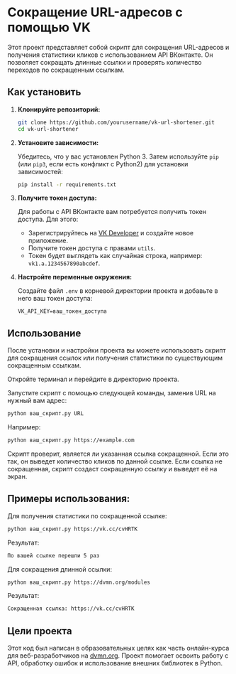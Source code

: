 # Сокращение URL-адресов с помощью VK

Этот проект представляет собой скрипт для сокращения URL-адресов и получения статистики кликов с использованием API ВКонтакте. Он позволяет сокращать длинные ссылки и проверять количество переходов по сокращенным ссылкам.

## Как установить

1. **Клонируйте репозиторий:**

   ```bash
   git clone https://github.com/yourusername/vk-url-shortener.git
   cd vk-url-shortener
   ```

2. **Установите зависимости:**

   Убедитесь, что у вас установлен Python 3. Затем используйте `pip` (или `pip3`, если есть конфликт с Python2) для установки зависимостей:

   ```bash
   pip install -r requirements.txt
   ```

3. **Получите токен доступа:**

   Для работы с API ВКонтакте вам потребуется получить токен доступа. Для этого:

   - Зарегистрируйтесь на [VK Developer](https://vk.com/dev) и создайте новое приложение.
   - Получите токен доступа с правами `utils`.
   - Токен будет выглядеть как случайная строка, например: `vk1.a.1234567890abcdef`.

4. **Настройте переменные окружения:**

   Создайте файл `.env` в корневой директории проекта и добавьте в него ваш токен доступа:

   ```
   VK_API_KEY=ваш_токен_доступа
   ```

## Использование

   После установки и настройки проекта вы можете использовать скрипт для сокращения ссылок или получения статистики по существующим сокращенным ссылкам.

   Откройте терминал и перейдите в директорию проекта.

   Запустите скрипт с помощью следующей команды, заменив URL на нужный вам адрес:
  
   ```bash
   python ваш_скрипт.py URL
   ```

   Например:
   
   ```bash
   python ваш_скрипт.py https://example.com
   ```

   Скрипт проверит, является ли указанная ссылка сокращенной. Если это так, он выведет количество кликов по данной ссылке. Если ссылка не сокращенная, скрипт создаст сокращенную ссылку и выведет её на экран.

## Примеры использования:

   Для получения статистики по сокращенной ссылке:
   
   ```bash
   python ваш_скрипт.py https://vk.cc/cvHRTK
   ```
   Результат:
   
   ```bash
   По вашей ссылке перешли 5 раз
   ```
      
   Для сокращения длинной ссылки:
   
   ```bash
   python ваш_скрипт.py https://dvmn.org/modules
   ```
      
   Результат:
   
   ```bash
   Сокращенная ссылка: https://vk.cc/cvHRTK
   ```
      
## Цели проекта

Этот код был написан в образовательных целях как часть онлайн-курса для веб-разработчиков на [dvmn.org](https://dvmn.org). Проект помогает освоить работу с API, обработку ошибок и использование внешних библиотек в Python.
